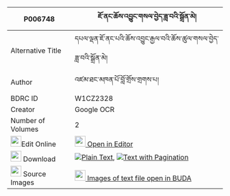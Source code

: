 |P006748|ཇོ་ནང་ཆོས་འབྱུང་གསལ་བྱེད་ཟླ་བའི་སྒྲོན་མེ། 
| --- | --- 
|Alternative Title |དཔལ་ལྡན་ཇོ་ནང་པའི་ཆོས་འབྱུང་རྒྱལ་བའི་ཆོས་ཚུལ་གསལ་བྱེད་ཟླ་བའི་སྒྲོན་མེ།
|Author| འཛམ་ཐང་མཁན་པོ་བློ་གྲོས་གྲགས་པ།
|BDRC ID | W1CZ2328
|Creator | Google OCR
|Number of Volumes| 2
|<img width="25" src="https://img.icons8.com/color/25/000000/edit-property.png">Edit Online| [<img width="25" src="https://avatars.githubusercontent.com/u/45091458?s=200&v=4"> Open in Editor](http://editor.openpecha.org/P006748)
|<img width="25" src="https://img.icons8.com/fluent/48/000000/download-2.png"/>  Download | [![](https://img.icons8.com/color/20/000000/txt.png)Plain Text](https://github.com/Openpecha/P006748/releases/download/v2/jo_nang_chojung_salje_dawa_i_d_plain_P006748.zip), [![](https://img.icons8.com/color/20/000000/txt.png)Text with Pagination](https://github.com/Openpecha/P006748/releases/download/v2/jo_nang_chojung_salje_dawa_i_d_pages_P006748.zip)
|<img width="25" src="https://img.icons8.com/plasticine/100/000000/pictures-folder.png"/>  Source Images | [<img width="25" src="https://library.bdrc.io/icons/BUDA-small.svg"> Images of text file open in BUDA](https://library.bdrc.io/show/bdr:W1CZ2328)